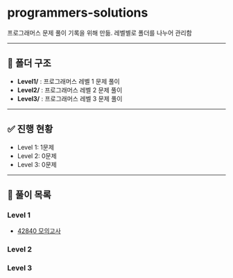 # programmers-solutions
프로그래머스 문제 풀이 기록을 위해 만듦.
레벨별로 폴더를 나누어 관리함

---

## 📂 폴더 구조
- **Level1/** : 프로그래머스 레벨 1 문제 풀이
- **Level2/** : 프로그래머스 레벨 2 문제 풀이
- **Level3/** : 프로그래머스 레벨 3 문제 풀이

---

## ✅ 진행 현황
- Level 1: 1문제
- Level 2: 0문제
- Level 3: 0문제

---

## 📝 풀이 목록
### Level 1
- [42840 모의고사](./Level1/모의고사.cpp)

### Level 2

### Level 3
